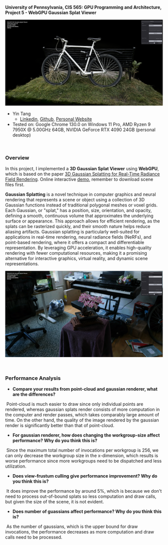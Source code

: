 **University of Pennsylvania, CIS 565: GPU Programming and Architecture, Project 5 - WebGPU Gaussian Splat Viewer**

![main](images/main.png)

* Yin Tang
  * [Linkedin](https://www.linkedin.com/in/yin-tang-jackeyty/), [Github](https://github.com/JackeyTY), [Personal Website](https://jackeytang.com/)
* Tested on: Google Chrome 130.0 on Windows 11 Pro, AMD Ryzen 9 7950X @ 5.00GHz 64GB, NVIDIA GeForce RTX 4090 24GB (personal desktop)

<br>

### Overview

In this project, I implemented a **3D Gaussian Splat Viewer** using **WebGPU**, which is based on the paper [3D Gaussian Splatting for Real-Time Radiance Field Rendering](https://repo-sam.inria.fr/fungraph/3d-gaussian-splatting/). Online interactive [demo](https://www.jackeytang.com/WebGPU-Gaussian-Splat-Viewer/), remember to download scene files first. 

**Gaussian Splatting** is a novel technique in computer graphics and neural rendering that represents a scene or object using a collection of 3D Gaussian functions instead of traditional polygonal meshes or voxel grids. Each Gaussian, or "splat," has a position, size, orientation, and opacity, defining a smooth, continuous volume that approximates the underlying surface or appearance. This approach allows for efficient rendering, as the splats can be rasterized quickly, and their smooth nature helps reduce aliasing artifacts. Gaussian splatting is particularly well-suited for applications in real-time rendering, neural radiance fields (NeRFs), and point-based rendering, where it offers a compact and differentiable representation. By leveraging GPU acceleration, it enables high-quality rendering with fewer computational resources, making it a promising alternative for interactive graphics, virtual reality, and dynamic scene representations.

![next](images/next.png)

<br>

### Performance Analysis

- **Compare your results from point-cloud and gaussian renderer, what are the differences?**

​	Point-cloud is much easier to draw since only individual points are rendered, whereas gaussian splats render consists of more computation in the computer and render passes, which takes comparably large amount of time. On the other hand, the quality of the image rendered by the gaussian render is significantly better than that of point-cloud.

- **For gaussian renderer, how does changing the workgroup-size affect performance? Why do you think this is?**

​	Since the maximum total number of invocations per workgroup is 256, we can only decrease the workgroup size in the x-dimension, which results is worse performance since more workgroups need to be dispatched and less utilization.

- **Does view-frustum culling give performance improvement? Why do you think this is?**

​	It does improve the performance by around 5%, which is because we don't need to process out-of-bound splats so less computation and draw calls, but given the size of the scene, it is not evident.

- **Does number of guassians affect performance? Why do you think this is?**

​	As the number of gaussians, which is the upper bound for draw invocations, the performance decreases as more computation and draw calls need to be processed.
